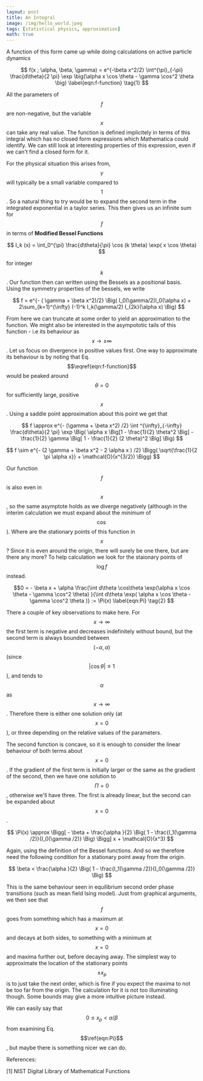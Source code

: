 ```yaml
---
layout: post
title: An Integral
image: /img/hello_world.jpeg
tags: [statistical physics, approximation]
math: true
---
```



<script src='https://cdnjs.cloudflare.com/ajax/libs/mathjax/2.7.5/MathJax.js?config=TeX-MML-AM_CHTML' async></script>

A function of this form came up while doing calculations on active particle dynamics

$$ f(x ; \alpha, \beta, \gamma) = e^{-\beta x^2/2} \int^{\pi}_{-\pi} \frac{d\theta}{2 \pi} \exp \big(\alpha x \cos \theta - \gamma \cos^2 \theta \big) \label{eqn:f-function} \tag{1} $$

All the parameters of $$f$$ are non-negative, but the variable $$x$$ can take any real value. The function is defined implicitely in terms of this integral which has no closed form expressions which Mathematica could identify. We can still look at interesting properties of this expression, even if we can't find a closed form for it.

For the physical situation this arises from, $$\gamma$$ will typically be a small variable compared to $$1$$. So a natural thing to try would be to expand the second term in the integrated exponential in a taylor series. This then gives us an infinite sum for $$f$$ in terms of <b> Modified Bessel Functions </b>

$$ I_k (x) = \int_0^{\pi} \frac{d\theta}{\pi} \cos (k \theta) \exp( x \cos \theta) $$

for integer $$k$$. Our function then can written using the Bessels as a positional basis. Using the symmetry properties of the bessels, we write

$$ f = e^{- ( \gamma + \beta x^2)/2} \Big( I_0(\gamma/2)I_0(\alpha x) +  2\sum_{k=1}^{\infty} (-1)^k I_k(\gamma/2) I_{2k}(\alpha x) \Big) $$ 

From here we can truncate at some order to yield an approximation to the function. We might also be interested in the asympototic tails of this function - i.e its behaviour as $$x \rightarrow \pm \infty$$.  Let us focus on divergence in positive values first. One way to approximate its behaviour is by noting that Eq. $$\eqref{eqn:f-function}$$ would be peaked around $$\theta = 0$$ for sufficiently large, positive $$x$$. Using a saddle point approximation about this point we get that

$$ f \approx e^{- (\gamma + \beta x^2) /2} \int ^{\infty}_{-\infty} \frac{d\theta}{2 \pi} \exp \Big( \alpha x \Big[1 - \frac{1}{2} \theta^2 \Big] - \frac{1}{2} \gamma \Big[ 1 - \frac{1}{2} (2 \theta)^2 \Big] \Big) $$

$$ f \sim e^{- (2 \gamma + \beta x^2 - 2 \alpha x ) /2} \Bigg( \sqrt{\frac{1}{2 \pi \alpha x}} + \mathcal{O}(x^{3/2})  \Bigg) $$

Our function $$f$$ is also even in $$x$$, so the same asymptote holds as we diverge negatively (although in the interim calculation we must expand about the <i>minimum</i> of $$\cos$$). Where are the stationary points of this function in $$x$$? Since it is even around the origin, there will surely be one there, but are there any more? To help calculation we look for the staionary points of $$ \log f$$ instead.

$$0 = - \beta x + \alpha \frac{\int d\theta \cos\theta \exp(\alpha x \cos \theta - \gamma \cos^2 \theta) }{\int d\theta \exp( \alpha x \cos \theta - \gamma \cos^2 \theta )} := \Pi(x) \label{eqn:Pi} \tag{2} $$

There a couple of key observations to make here. For $$x \rightarrow \infty$$ the first term is negative and decreases indefinitely without bound, but the second term is always bounded between $$(-\alpha,\alpha)$$ (since $$ \vert \cos \theta \vert \leq 1$$), and tends to $$\alpha$$ as $$x \rightarrow \infty$$. Therefore there is either one solution only (at $$x = 0 $$), or three depending on the relative values of the parameters.

The second function is concave, so it is enough to consider the linear behaviour of both terms about $$x=0$$. If the gradient of the first term is initially larger or the same as the gradient of the second, then we have one solution to $$\Pi = 0$$, otherwise we'll have three. The first is already linear, but the second can be expanded about $$x=0$$.

$$ \Pi(x) \approx \Bigg[ - \beta  + \frac{\alpha }{2} \Big( 1 - \frac{I_1(\gamma /2)}{I_0(\gamma /2)} \Big) \Bigg] x + \mathcal{O}(x^3)  $$ 

Again, using the definition of the Bessel functions. And so we therefore need the following condition for a stationary point away from the origin.

$$ \beta <  \frac{\alpha }{2} \Big( 1 - \frac{I_1(\gamma /2)}{I_0(\gamma /2)} \Big) $$ 

This is the same behaviour seen in equilibrium second order phase transitions (such as mean field Ising model). Just from graphical arguments, we then see that $$f$$ goes from something which has a maximum at $$x=0$$ and decays at both sides, to something with a minimum at $$x=0$$ and maxima further out, before decaying away. The simplest way to approximate the location of the stationary points $$\pm x_p$$ is to just take the next order, which is fine if you expect the maxima to not be too far from the origin. The calculation for it is not too illuminating though. Some bounds may give a more intuitive picture instead.

We can easily say that $$0 \leq x_p <\alpha/ \beta $$ from examining Eq. $$\ref{eqn:Pi}$$, but maybe there is something nicer we can do. 

References:

[1] NIST Digital Library of Mathematical Functions
